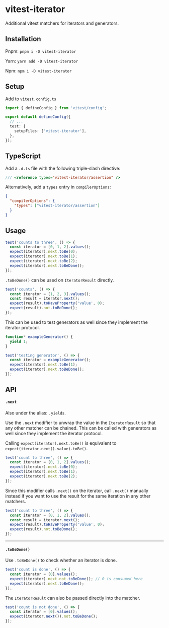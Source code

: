 # vitest-iterator

Additional vitest matchers for iterators and generators.

## Installation

Pnpm:
`pnpm i -D vitest-iterator`

Yarn:
`yarn add -D vitest-iterator`

Npm:
`npm i -D vitest-iterator`

## Setup

Add to `vitest.config.ts`

```typescript
import { defineConfig } from 'vitest/config';

export default defineConfig({
  // ...
  test: {
    setupFiles: ['vitest-iterator'],
  },
});
```

## TypeScript

Add a `.d.ts` file with the following triple-slash directive:

```typescript
/// <reference types="vitest-iterator/assertion" />
```

Alternatively, add a `types` entry in `compilerOptions`:

```json
{
  "compilerOptions": {
    "types": ["vitest-iterator/assertion"]
  }
}
```

## Usage

```typescript
test('counts to three', () => {
  const iterator = [0, 1, 2].values();
  expect(iterator).next.toBe(0);
  expect(iterator).next.toBe(1);
  expect(iterator).next.toBe(2);
  expect(iterator).next.toBeDone();
});
```

`.toBeDone()` can be used on `IteratorResult` directly.

```typescript
test('counts', () => {
  const iterator = [1, 2, 3].values();
  const result = iterator.next();
  expect(result).toHaveProperty('value', 0);
  expect(result).not.toBeDone();
});
```

This can be used to test generators as well since they implement the iterator protocol.

```typescript
function* exampleGenerator() {
  yield 1;
}

test('testing generator', () => {
  const iterator = exampleGenerator();
  expect(iterator).next.toBe(1);
  expect(iterator).next.toBeDone();
});
```

## API

#### `.next`

Also under the alias: `.yields`.

Use the `.next` modifier to unwrap the value in the `IteratorResult` so that any other matcher can be chained. This can be called with generators as well since they implement the iterator protocol.

Calling `expect(iterator).next.toBe()` is equivalent to `expect(iterator.next().value).toBe()`.

```typescript
test('count to three', () => {
  const iterator = [0, 1, 2].values();
  expect(iterator).next.toBe(0);
  expect(iterator).next.toBe(1);
  expect(iterator).next.toBe(2);
});
```

Since this modifier calls `.next()` on the iterator, call `.next()` manually instead if you want to use the result for the same iteration in any other matchers.

```typescript
test('count to three', () => {
  const iterator = [0, 1, 2].values();
  const result = iterator.next();
  expect(result).toHaveProperty('value', 0);
  expect(result).not.toBeDone();
});
```

---

#### `.toBeDone()`

Use `.toBeDone()` to check whether an iterator is done.

```typescript
test('count is done', () => {
  const iterator = [0].values();
  expect(iterator).next.not.toBeDone(); // 0 is consumed here
  expect(iterator).next.toBeDone();
});
```

The `IteratorResult` can also be passed directly into the matcher.

```typescript
test('count is not done', () => {
  const iterator = [0].values();
  expect(iterator.next()).not.toBeDone();
});
```
